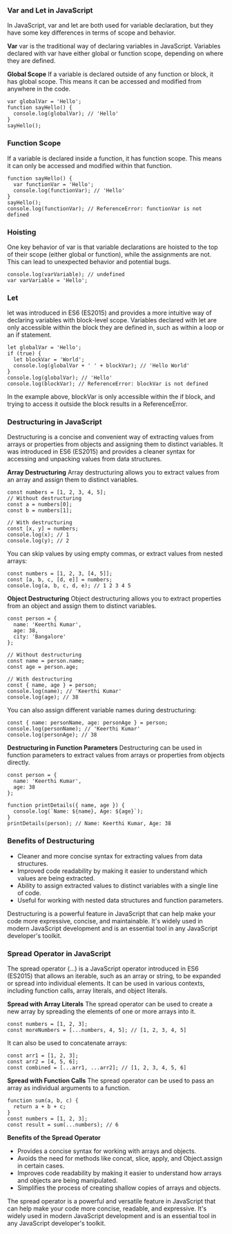 ### Var and Let in JavaScript
In JavaScript, var and let are both used for variable declaration, but they have some key differences in terms of scope and behavior.

**Var**
var is the traditional way of declaring variables in JavaScript. Variables declared with var have either global or function scope, depending on where they are defined.

**Global Scope**
If a variable is declared outside of any function or block, it has global scope. This means it can be accessed and modified from anywhere in the code.

```
var globalVar = 'Hello';
function sayHello() {
  console.log(globalVar); // 'Hello'
}
sayHello();
```

### Function Scope
If a variable is declared inside a function, it has function scope. This means it can only be accessed and modified within that function.
```
function sayHello() {
  var functionVar = 'Hello';
  console.log(functionVar); // 'Hello'
}
sayHello();
console.log(functionVar); // ReferenceError: functionVar is not defined
```

### Hoisting
One key behavior of var is that variable declarations are hoisted to the top of their scope (either global or function), while the assignments are not. This can lead to unexpected behavior and potential bugs.
```
console.log(varVariable); // undefined
var varVariable = 'Hello';
```

### Let
let was introduced in ES6 (ES2015) and provides a more intuitive way of declaring variables with block-level scope. Variables declared with let are only accessible within the block they are defined in, such as within a loop or an if statement.
```
let globalVar = 'Hello';
if (true) {
  let blockVar = 'World';
  console.log(globalVar + ' ' + blockVar); // 'Hello World'
}
console.log(globalVar); // 'Hello'
console.log(blockVar); // ReferenceError: blockVar is not defined
```
In the example above, blockVar is only accessible within the if block, and trying to access it outside the block results in a ReferenceError.

### Destructuring in JavaScript
Destructuring is a concise and convenient way of extracting values from arrays or properties from objects and assigning them to distinct variables. It was introduced in ES6 (ES2015) and provides a cleaner syntax for accessing and unpacking values from data structures.

**Array Destructuring**
Array destructuring allows you to extract values from an array and assign them to distinct variables.

```
const numbers = [1, 2, 3, 4, 5];
// Without destructuring
const a = numbers[0];
const b = numbers[1];

// With destructuring
const [x, y] = numbers;
console.log(x); // 1
console.log(y); // 2
```

You can skip values by using empty commas, or extract values from nested arrays:
```
const numbers = [1, 2, 3, [4, 5]];
const [a, b, c, [d, e]] = numbers;
console.log(a, b, c, d, e); // 1 2 3 4 5
```

**Object Destructuring**
Object destructuring allows you to extract properties from an object and assign them to distinct variables.
```
const person = {
  name: 'Keerthi Kumar',
  age: 38,
  city: 'Bangalore'
};

// Without destructuring
const name = person.name;
const age = person.age;

// With destructuring
const { name, age } = person;
console.log(name); // 'Keerthi Kumar'
console.log(age); // 38
```
You can also assign different variable names during destructuring:
```
const { name: personName, age: personAge } = person;
console.log(personName); // 'Keerthi Kumar'
console.log(personAge); // 38
```

**Destructuring in Function Parameters**
Destructuring can be used in function parameters to extract values from arrays or properties from objects directly.
```
const person = {
  name: 'Keerthi Kumar',
  age: 38
};

function printDetails({ name, age }) {
  console.log(`Name: ${name}, Age: ${age}`);
}
printDetails(person); // Name: Keerthi Kumar, Age: 38
```
### Benefits of Destructuring

- Cleaner and more concise syntax for extracting values from data structures.
- Improved code readability by making it easier to understand which values are being extracted.
- Ability to assign extracted values to distinct variables with a single line of code.
- Useful for working with nested data structures and function parameters.

Destructuring is a powerful feature in JavaScript that can help make your code more expressive, concise, and maintainable. It's widely used in modern JavaScript development and is an essential tool in any JavaScript developer's toolkit.

### Spread Operator in JavaScript
The spread operator (...) is a JavaScript operator introduced in ES6 (ES2015) that allows an iterable, such as an array or string, to be expanded or spread into individual elements. It can be used in various contexts, including function calls, array literals, and object literals.

**Spread with Array Literals**
The spread operator can be used to create a new array by spreading the elements of one or more arrays into it.
```
const numbers = [1, 2, 3];
const moreNumbers = [...numbers, 4, 5]; // [1, 2, 3, 4, 5]
```
It can also be used to concatenate arrays:
```
const arr1 = [1, 2, 3];
const arr2 = [4, 5, 6];
const combined = [...arr1, ...arr2]; // [1, 2, 3, 4, 5, 6]
```
**Spread with Function Calls**
The spread operator can be used to pass an array as individual arguments to a function.
```
function sum(a, b, c) {
  return a + b + c;
}
const numbers = [1, 2, 3];
const result = sum(...numbers); // 6
```
**Benefits of the Spread Operator**
- Provides a concise syntax for working with arrays and objects.
- Avoids the need for methods like concat, slice, apply, and Object.assign in certain cases.
- Improves code readability by making it easier to understand how arrays and objects are being manipulated.
- Simplifies the process of creating shallow copies of arrays and objects.

The spread operator is a powerful and versatile feature in JavaScript that can help make your code more concise, readable, and expressive. It's widely used in modern JavaScript development and is an essential tool in any JavaScript developer's toolkit.